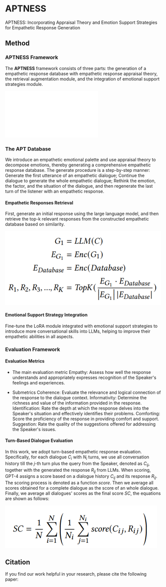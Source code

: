 # APTNESS
APTNESS: Incorporating Appraisal Theory and Emotion Support Strategies for Empathetic Response Generation
## Method

### APTNESS Framework

The **APTNESS** framework consists of three parts: the generation of a empathetic response database with empathetic response appraisal theory, the retrieval augmentation module, and the integration of emotional support strategies module.

![model](Fig/model.pdf)


### The APT Database

We introduce an empathetic emotional palette and use appraisal theory to decompose emotions, thereby generating a comprehensive empathetic response database. The generate procedure is a step-by-step manner: 
Generate the first utterance of an empathetic dialogue; 
Continue the dialogue to generate the whole empathetic dialogue; 
Rethink the emotion, the factor, and the situation of the dialogue, and then regenerate the last turn of the listener with an empathetic response.

#### Empathetic Responses Retrieval

First, generate an initial response using the large language model, and then retrieve the top-k relevant responses from the constructed empathetic database based on similarity.

![retrieve](Fig/retrieve.png)

#### Emotional Support Strategy Integration

Fine-tune the LoRA module integrated with emotional support strategies to introduce more conversational skills into LLMs, helping to improve their empathetic abilities in all aspects.


### Evaluation Framework

#### Evaluation Metrics

* The main evaluation metric
Empathy: Assess how well the response understands and appropriately expresses recognition of the Speaker's feelings and experiences.

* Submetrics
Coherence: Evaluate the relevance and logical connection of the response to the dialogue context.
Informativity: Determine the richness and value of the information provided in the response.
Identification: Rate the depth at which the response delves into the Speaker's situation and effectively identifies their problems.
Comforting: Score the proficiency of the response in providing comfort and support.
Suggestion: Rate the quality of the suggestions offered for addressing the Speaker's issues.

#### Turn-Based Dialogue Evaluation

In this work, we adopt turn-based empathetic response evaluation. Specifically, for each dialogue $C_i$ with $N_i$ turns, we use all conversation history till the $j$-th turn plus the query from the Speaker, denoted as $C_{ij}$, together with the generated the response $R_{ij}$ from LLMs. 
When scoring, GPT-4 assigns a score based on a dialogue history $C_{ij}$ and its response $R_{ij}$.
The scoring process is denoted as a function $\textit{score}$. 
Then we average all scores obtained for a complete dialogue as the score of an whole dialogue. 
Finally, we average all dialogues' scores as the final score $SC$, the equations are shown as follows:

![score](Fig/score.png)

## Citation

If you find our work helpful in your research, please cite the following paper:


